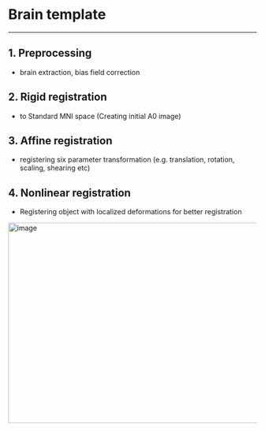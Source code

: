 # **Brain template**
-----------------------

## 1. Preprocessing
   - brain extraction, bias field correction

    
## 2. Rigid registration
   - to Standard MNI space (Creating initial A0 image)

     
## 3. Affine registration
   - registering six parameter transformation (e.g. translation, rotation, scaling, shearing etc)


## 4. Nonlinear registration
   - Registering object with localized deformations for better registration

<img width="921" height="407" alt="image" src="https://github.com/user-attachments/assets/fb25d258-6732-4794-ae4d-82124b96b1b6" />
